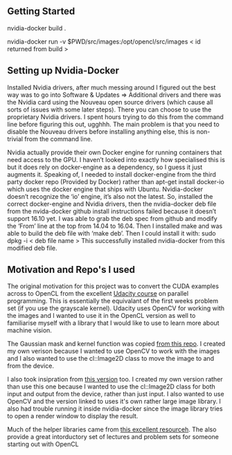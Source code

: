 ## Getting Started

nvidia-docker build .

nvidia-docker run -v $PWD/src/images:/opt/opencl/src/images < id returned from build >

## Setting up Nvidia-Docker

Installed Nvidia drivers, after much messing around I figured out the best way was to go into Software & Updates => Additional drivers and there was the Nvidia card using the Nouveau open source drivers (which cause all sorts of issues with some later steps). There you can choose to use the proprietary Nvidia drivers. I spent hours trying to do this from the command line before figuring this out, ugghhh. The main problem is that you need to disable the Nouveau drivers before installing anything else, this is non-trivial from the command line.

Nvidia actually provide their own Docker engine for running containers that need access to the GPU. I haven’t looked into exactly how specialised this is but it does rely on docker-engine as a dependency, so I guess it just augments it. Speaking of, I needed to install docker-engine from the third party docker repo (Provided by Docker) rather than apt-get install docker-io which uses the docker engine that ships with Ubuntu. Nvidia-docker doesn’t recognize the ‘io’ engine, it’s also not the latest.
So, installed the correct docker-engine and Nvidia drivers, then the nvidia-docker deb file from the nvida-docker github install instructions failed because it doesn’t support 16.10 yet. I was able to grab the deb spec from github and modify the ‘From’ line at the top from 14.04 to 16.04. Then I installed make and was able to build the deb file with ‘make deb’. Then I could install it with: sudo dpkg -i < deb file name >
This successfully installed nvidia-docker from this modified deb file.

## Motivation and Repo's I used

The original motivation for this project was to convert the CUDA examples across to OpenCL from the excellent [Udacity course](www.udacity.com/course/intro-to-parallel-programming--cs344) on parallel programming. This is essentially the equivalant of the first weeks problem set (if you use the grayscale kernel). Udacity uses OpenCV for working with the images and I wanted to use it in the OpenCL version as well to familiarise myself with a library that I would like to use to learn more about machine vision.

The Gaussian mask and kernel function was copied [from this repo](https://github.com/mnmnc/gaussian_blur_opencl). I created my own verison because I wanted to use OpenCV to work with the images and I also wanted to use the cl::Image2D class to move the image to and from the device.

I also took insipration from [this version](https://github.com/smistad/OpenCL-Gaussian-Blur) too. I created my own version rather than use this one because I wanted to use the cl::Image2D class for both input and output from the device, rather than just input. I also wanted to use OpenCV and the version linked to uses it's own rather large image library. I also had trouble running it inside nvidia-docker since the image library tries to open a render window to display the result.

Much of the helper libraries came from [this excellent resourceh](https://github.com/HandsOnOpenCL/Exercises-Solutions). The also provide a great intorductory set of lectures and problem sets for someone starting out with OpenCL

